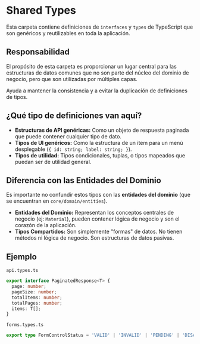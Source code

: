 # Shared Types

Esta carpeta contiene definiciones de `interfaces` y `types` de TypeScript que son genéricos y reutilizables en toda la aplicación.

## Responsabilidad

El propósito de esta carpeta es proporcionar un lugar central para las estructuras de datos comunes que no son parte del núcleo del dominio de negocio, pero que son utilizadas por múltiples capas.

Ayuda a mantener la consistencia y a evitar la duplicación de definiciones de tipos.

## ¿Qué tipo de definiciones van aquí?

- **Estructuras de API genéricas:** Como un objeto de respuesta paginada que puede contener cualquier tipo de dato.
- **Tipos de UI genéricos:** Como la estructura de un item para un menú desplegable (`{ id: string; label: string; }`).
- **Tipos de utilidad:** Tipos condicionales, tuplas, o tipos mapeados que puedan ser de utilidad general.

## Diferencia con las Entidades del Dominio

Es importante no confundir estos tipos con las **entidades del dominio** (que se encuentran en `core/domain/entities`).

- **Entidades del Dominio:** Representan los conceptos centrales de negocio (ej: `Material`), pueden contener lógica de negocio y son el corazón de la aplicación.
- **Tipos Compartidos:** Son simplemente "formas" de datos. No tienen métodos ni lógica de negocio. Son estructuras de datos pasivas.

## Ejemplo

`api.types.ts`
```typescript
export interface PaginatedResponse<T> {
  page: number;
  pageSize: number;
  totalItems: number;
  totalPages: number;
  items: T[];
}
```

`forms.types.ts`
```typescript
export type FormControlStatus = 'VALID' | 'INVALID' | 'PENDING' | 'DISABLED';
```

